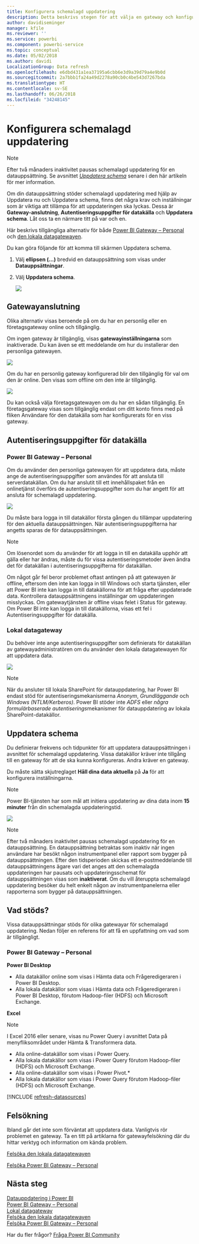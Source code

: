```yaml
---
title: Konfigurera schemalagd uppdatering
description: Detta beskrivs stegen för att välja en gateway och konfigurera schemalagd uppdatering.
author: davidiseminger
manager: kfile
ms.reviewer: ''
ms.service: powerbi
ms.component: powerbi-service
ms.topic: conceptual
ms.date: 05/02/2018
ms.author: davidi
LocalizationGroup: Data refresh
ms.openlocfilehash: e6dbd431a1ea37195a6cbb6e3d9a39d79a4e9b0d
ms.sourcegitcommit: 2a7bbb1fa24a49d2278a90cb0c4be543d7267bda
ms.translationtype: HT
ms.contentlocale: sv-SE
ms.lasthandoff: 06/26/2018
ms.locfileid: "34248145"
---
```

# <a name="configuring-scheduled-refresh"></a>Konfigurera schemalagd uppdatering

>[!NOTE]
>Efter två månaders inaktivitet pausas schemalagd uppdatering för en datauppsättning. Se avsnittet [*Uppdatera schema*](#schedule-refresh) senare i den här artikeln för mer information.
> 
> 

Om din datauppsättning stöder schemalagd uppdatering med hjälp av Uppdatera nu och Uppdatera schema, finns det några krav och inställningar som är viktiga att tillämpa för att uppdateringen ska lyckas. Dessa är **Gateway-anslutning**, **Autentiseringsuppgifter för datakälla** och **Uppdatera schema**. Låt oss ta en närmare titt på var och en.

Här beskrivs tillgängliga alternativ för både [Power BI Gateway – Personal](personal-gateway.md) och [den lokala datagatewayen](service-gateway-onprem.md).

Du kan göra följande för att komma till skärmen Uppdatera schema.

1. Välj **ellipsen (...)** bredvid en datauppsättning som visas under **Datauppsättningar**.
2. Välj **Uppdatera schema**.
   
    ![](media/refresh-scheduled-refresh/dataset-menu.png)

## <a name="gateway-connection"></a>Gatewayanslutning
Olika alternativ visas beroende på om du har en personlig eller en företagsgateway online och tillgänglig.

Om ingen gateway är tillgänglig, visas **gatewayinställningarna** som inaktiverade. Du kan även se ett meddelande om hur du installerar den personliga gatewayen.

![](media/refresh-scheduled-refresh/gateway-not-configured.png)

Om du har en personlig gateway konfigurerad blir den tillgänglig för val om den är online. Den visas som offline om den inte är tillgänglig.

![](media/refresh-scheduled-refresh/gateway-connection.png)

Du kan också välja företagsgatewayen om du har en sådan tillgänglig. En företagsgateway visas som tillgänglig endast om ditt konto finns med på fliken Användare för den datakälla som har konfigurerats för en viss gateway.

## <a name="data-source-credentials"></a>Autentiseringsuppgifter för datakälla
### <a name="power-bi-gateway---personal"></a>Power BI Gateway – Personal
Om du använder den personliga gatewayen för att uppdatera data, måste ange de autentiseringsuppgifter som användes för att ansluta till serverdatakällan. Om du har anslutit till ett innehållspaket från en onlinetjänst överförs de autentiseringsuppgifter som du har angett för att ansluta för schemalagd uppdatering.

![](media/refresh-scheduled-refresh/data-source-credentials-pgw.png)

Du måste bara logga in till datakällor första gången du tillämpar uppdatering för den aktuella datauppsättningen. När autentiseringsuppgifterna har angetts sparas de för datauppsättningen.

> [!NOTE]
> Om lösenordet som du använder för att logga in till en datakälla upphör att gälla eller har ändras, måste du för vissa autentiseringsmetoder även ändra det för datakällan i autentiseringsuppgifterna för datakällan.
> 
> 

Om något går fel beror problemet oftast antingen på att gatewayen är offline, eftersom den inte kan logga in till Windows och starta tjänsten, eller att Power BI inte kan logga in till datakällorna för att fråga efter uppdaterade data. Kontrollera datauppsättningens inställningar om uppdateringen misslyckas. Om gatewaytjänsten är offline visas felet i Status för gateway. Om Power BI inte kan logga in till datakällorna, visas ett fel i Autentiseringsuppgifter för datakälla.

### <a name="on-premises-data-gateway"></a>Lokal datagateway
Du behöver inte ange autentiseringsuppgifter som definierats för datakällan av gatewayadministratören om du använder den lokala datagatewayen för att uppdatera data.

![](media/refresh-scheduled-refresh/data-source-credentials-egw.png)

> [!NOTE]
> När du ansluter till lokala SharePoint för datauppdatering, har Power BI endast stöd för autentiseringsmekanismerna *Anonym*, *Grundläggande* och *Windows (NTLM/Kerberos)*. Power BI stöder inte *ADFS* eller *några formulärbaserade autentiserings*mekanismer för datauppdatering av lokala SharePoint-datakällor.
> 
> 

## <a name="schedule-refresh"></a>Uppdatera schema
Du definierar frekvens och tidpunkter för att uppdatera datauppsättningen i avsnittet för schemalagd uppdatering. Vissa datakällor kräver inte tillgång till en gateway för att de ska kunna konfigureras. Andra kräver en gateway.

Du måste sätta skjutreglaget **Håll dina data aktuella** på **Ja** för att konfigurera inställningarna.

> [!NOTE]
> Power BI-tjänsten har som mål att initiera uppdatering av dina data inom **15 minuter** från din schemalagda uppdateringstid.
> 
> 

![](media/refresh-scheduled-refresh/scheduled-refresh.png)

> [!NOTE]
> Efter två månaders inaktivitet pausas schemalagd uppdatering för en datauppsättning. En datauppsättning betraktas som inaktiv när ingen användare har besökt någon instrumentpanel eller rapport som bygger på datauppsättningen. Efter den tidsperioden skickas ett e-postmeddelande till datauppsättningens ägare vari det anges att den schemalagda uppdateringen har pausats och uppdateringsschemat för datauppsättningen visas som **inaktiverat**. Om du vill återuppta schemalagd uppdatering besöker du helt enkelt någon av instrumentpanelerna eller rapporterna som bygger på datauppsättningen.
> 
> 

## <a name="whats-supported"></a>Vad stöds?
Vissa datauppsättningar stöds för olika gatewayar för schemalagd uppdatering. Nedan följer en referens för att få en uppfattning om vad som är tillgängligt.

### <a name="power-bi-gateway---personal"></a>Power BI Gateway – Personal
**Power BI Desktop**

* Alla datakällor online som visas i Hämta data och Frågeredigeraren i Power BI Desktop.
* Alla lokala datakällor som visas i Hämta data och Frågeredigeraren i Power BI Desktop, förutom Hadoop-filer (HDFS) och Microsoft Exchange.

**Excel**

> [!NOTE]
> I Excel 2016 eller senare, visas nu Power Query i avsnittet Data på menyfliksområdet under Hämta & Transformera data.
> 
> 

* Alla online-datakällor som visas i Power Query.
* Alla lokala datakällor som visas i Power Query förutom Hadoop-filer (HDFS) och Microsoft Exchange.
* Alla online-datakällor som visas i Power Pivot.\*
* Alla lokala datakällor som visas i Power Query förutom Hadoop-filer (HDFS) och Microsoft Exchange.

<!-- Refresh Data sources-->
[!INCLUDE [refresh-datasources](./includes/refresh-datasources.md)]

## <a name="troubleshooting"></a>Felsökning
Ibland går det inte som förväntat att uppdatera data. Vanligtvis rör problemet en gateway. Ta en titt på artiklarna för gatewayfelsökning där du hittar verktyg och information om kända problem.

[Felsöka den lokala datagatewayen](service-gateway-onprem-tshoot.md)

[Felsöka Power BI Gateway – Personal](service-admin-troubleshooting-power-bi-personal-gateway.md)

## <a name="next-steps"></a>Nästa steg
[Datauppdatering i Power BI](refresh-data.md)  
[Power BI Gateway – Personal](personal-gateway.md)  
[Lokal datagateway](service-gateway-onprem.md)  
[Felsöka den lokala datagatewayen](service-gateway-onprem-tshoot.md)  
[Felsöka Power BI Gateway – Personal](service-admin-troubleshooting-power-bi-personal-gateway.md)  

Har du fler frågor? [Fråga Power BI Community](http://community.powerbi.com/)

